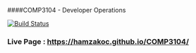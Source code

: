 ####COMP3104 - Developer Operations

[![Build Status](https://app.travis-ci.com/hamzakoc/COMP3104.svg?branch=master)](https://app.travis-ci.com/hamzakoc/COMP3104)



 ### Live Page : https://hamzakoc.github.io/COMP3104/
